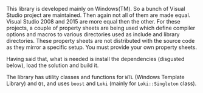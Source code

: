 This library is developed mainly on Windows(TM). So a bunch of Visual Studio project are maintained. Then again not all of them are made equal. Visual Studio 2008 and 2015 are more equal then the other. For these projects, a couple of property sheets are being used which define compiler options and macros to various directories used as include and library directories. These property sheets are not distributed with the source code as they mirror a specific setup. You must provide your own property sheets.

Having said that, what is needed is install the dependencies (disgusted below), load the solution and build it.

The library has utility classes and functions for `WTL` (Windows Template Library) and `Qt`, and uses `boost` and `Loki` (mainly for `Loki::Singleton` class).
